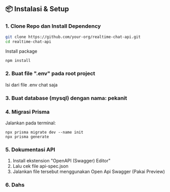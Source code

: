 <!-- # 💬 Realtime Chat API — Group & Private Chat

Proyek ini adalah backend chat realtime menggunakan **Node.js**, **Express**, **TypeScript**, **Prisma**, **Zod**, dan **Socket.IO**. Mendukung komunikasi chat dalam **grup** maupun secara **privat (1-on-1)**, dengan validasi data, struktur database relasional, dan koneksi realtime antar pengguna.

---

## 🚀 Fitur

- 🧑‍🤝‍🧑 Group Chat: Buat grup, kirim pesan ke anggota
- 👥 Private Chat: Obrolan pribadi antara dua user
- 🔄 Realtime via Socket.IO
- ✅ Validasi input dengan Zod
- 🗃 ORM Prisma untuk pengelolaan database
- ⚡ Dibangun dengan TypeScript dan Express

---

## 🧰 Teknologi yang Digunakan

- Node.js
- Express.js
- TypeScript
- Prisma ORM
- Zod (validator)
- Socket.IO (realtime)
- SQLite (default, bisa diganti PostgreSQL/MySQL)

--- -->

## 📦 Instalasi & Setup

### 1. Clone Repo dan Install Dependency

```bash
git clone https://github.com/your-org/realtime-chat-api.git
cd realtime-chat-api
```
Install package
```
npm install
```

### 2. Buat file ".env" pada root project
Isi dari file .env chat saja
### 3. Buat database (mysql) dengan nama: pekanit
### 4. Migrasi Prisma
Jalankan pada terminal:
```
npx prisma migrate dev --name init
npx prisma generate
```
### 5. Dokumentasi API
1. Install ekstension "OpenAPI (Swagger) Editor"
2. Lalu cek file api-spec.json
3. Jalankan file tersebut menggunakan Open Api Swagger (Pakai Preview)

### 6. Dahs

